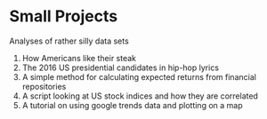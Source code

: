 # Small Projects
Analyses of rather silly data sets

1. How Americans like their steak
2. The 2016 US presidential candidates in hip-hop lyrics
3. A simple method for calculating expected returns from financial repositories
4. A script looking at US stock indices and how they are correlated
5. A tutorial on using google trends data and plotting on a map
